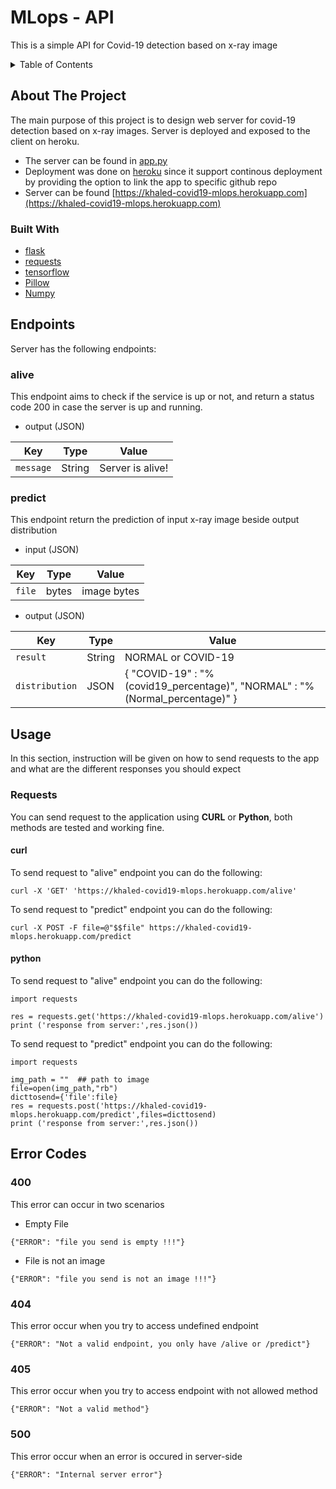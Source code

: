 # MLops - API

This is a simple API for Covid-19 detection based on x-ray image



<!-- TABLE OF CONTENTS -->
<details>
  <summary>Table of Contents</summary>
  <ol>
    <li>
      <a href="#about-the-project">About The Project</a>
      <ul>
        <li><a href="#built-with">Built With</a></li>
      </ul>
    </li>
    <li><a href="#endpoints">Endpoints</a></li>
      <ul>
        <li><a href="#alive">alive</a></li>
        <li><a href="#predict">predict</a></li>
      </ul> 
    <li><a href="#usage">Usage</a></li>
      <ul>
        <li><a href="#requests">requests</a></li>
          <ul>
            <li><a href="#curl">curl</a></li>
            <li><a href="#python">python</a></li>
          </ul> 
      </ul>
    <li><a href="#error-codes">Error Codes</a></li>
  </ol>
</details>


<!-- ABOUT THE PROJECT -->
## About The Project
The main purpose of this project is to design web server for covid-19 detection based on x-ray images. Server is deployed and exposed to the client on heroku.

* The server can be found in [app.py](app.py)
* Deployment was done on [heroku](https://www.heroku.com/) since it support continous deployment by providing the option to link the app to specific github repo
* Server can be found [https://khaled-covid19-mlops.herokuapp.com](https://khaled-covid19-mlops.herokuapp.com)

### Built With

* [flask](https://flask.palletsprojects.com/)
* [requests](https://requests.readthedocs.io/)
* [tensorflow](https://www.tensorflow.org/)
* [Pillow](https://pillow.readthedocs.io/)
* [Numpy](https://numpy.org/)

<!-- endpoints -->
## Endpoints
Server has the following endpoints:

### alive
This endpoint aims to check if the service is up or not, and return a status code 200 in case the server is up and running.

* output (JSON)

|  Key       |     Type      |       Value   |
| -----------| ------------- | ------------- |
| `message`  |  String | Server is alive! |


### predict
This endpoint return the prediction of input x-ray image beside output distribution

* input (JSON)

|  Key             |     Type      |       Value   |
| -----------      | ------------- | ------------- |
| `file`           |  bytes        | image bytes |

* output (JSON)

|  Key             |     Type      |       Value   |
| -----------      | ------------- | ------------- |
| `result`         |  String       | NORMAL or COVID-19 |
| `distribution`   |  JSON         | { "COVID-19" : "%(covid19_percentage)",  "NORMAL" : "%(Normal_percentage)" }|




<!-- usage -->
## Usage
In this section, instruction will be given on how to send requests to the app and what are the different responses you should expect

### Requests
You can send request to the application using **CURL** or **Python**, both methods are tested and working fine.

#### curl
To send request to "alive" endpoint you can do the following:
```
curl -X 'GET' 'https://khaled-covid19-mlops.herokuapp.com/alive'
```

To send request to "predict" endpoint you can do the following:
```
curl -X POST -F file=@"$$file" https://khaled-covid19-mlops.herokuapp.com/predict
```

#### python
To send request to "alive" endpoint you can do the following:
```
import requests

res = requests.get('https://khaled-covid19-mlops.herokuapp.com/alive')
print ('response from server:',res.json())
```

To send request to "predict" endpoint you can do the following:
```
import requests

img_path = ""  ## path to image
file=open(img_path,"rb")
dicttosend={'file':file}
res = requests.post('https://khaled-covid19-mlops.herokuapp.com/predict',files=dicttosend)
print ('response from server:',res.json())
```

## Error Codes

### 400
This error can occur in two scenarios 

* Empty File
```
{"ERROR": "file you send is empty !!!"}
```

* File is not an image
```
{"ERROR": "file you send is not an image !!!"}
```

### 404
This error occur when you try to access undefined endpoint
```
{"ERROR": "Not a valid endpoint, you only have /alive or /predict"}
```

### 405
This error occur when you try to access endpoint with not allowed method
```
{"ERROR": "Not a valid method"}
```

### 500
This error occur when an error is occured in server-side
```
{"ERROR": "Internal server error"}
```
